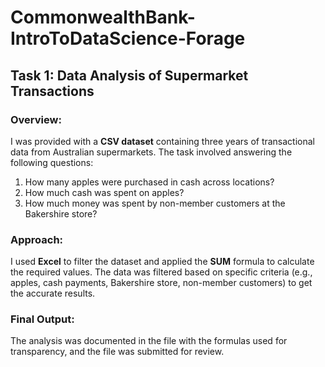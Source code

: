 # CommonwealthBank-IntroToDataScience-Forage

## Task 1: Data Analysis of Supermarket Transactions

### Overview:
I was provided with a **CSV dataset** containing three years of transactional data from Australian supermarkets. The task involved answering the following questions:

1. How many apples were purchased in cash across locations?
2. How much cash was spent on apples?
3. How much money was spent by non-member customers at the Bakershire store?

### Approach:
I used **Excel** to filter the dataset and applied the **SUM** formula to calculate the required values. The data was filtered based on specific criteria (e.g., apples, cash payments, Bakershire store, non-member customers) to get the accurate results.

### Final Output:
The analysis was documented in the file with the formulas used for transparency, and the file was submitted for review.
